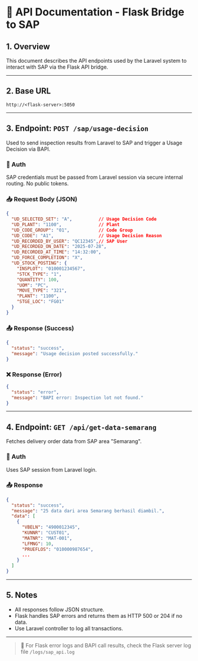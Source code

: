# 🧾 API Documentation - Flask Bridge to SAP

## 1. Overview
This document describes the API endpoints used by the Laravel system to interact with SAP via the Flask API bridge.

---

## 2. Base URL
```
http://<flask-server>:5050
```

---

## 3. Endpoint: `POST /sap/usage-decision`
Used to send inspection results from Laravel to SAP and trigger a Usage Decision via BAPI.

### 🔐 Auth
SAP credentials must be passed from Laravel session via secure internal routing. No public tokens.

### 📥 Request Body (JSON)
```json
{
  "UD_SELECTED_SET": "A",          // Usage Decision Code
  "UD_PLANT": "1100",              // Plant
  "UD_CODE_GROUP": "01",           // Code Group
  "UD_CODE": "A1",                 // Usage Decision Reason
  "UD_RECORDED_BY_USER": "QC12345",// SAP User
  "UD_RECORDED_ON_DATE": "2025-07-28",
  "UD_RECORDED_AT_TIME": "14:32:00",
  "UD_FORCE_COMPLETION": "X",
  "UD_STOCK_POSTING": {
    "INSPLOT": "010001234567",
    "STCK_TYPE": "1",
    "QUANTITY": 100,
    "UOM": "PC",
    "MOVE_TYPE": "321",
    "PLANT": "1100",
    "STGE_LOC": "FG01"
  }
}
```

### 📤 Response (Success)
```json
{
  "status": "success",
  "message": "Usage decision posted successfully."
}
```

### ❌ Response (Error)
```json
{
  "status": "error",
  "message": "BAPI error: Inspection lot not found."
}
```

---

## 4. Endpoint: `GET /api/get-data-semarang`
Fetches delivery order data from SAP area "Semarang".

### 🔐 Auth
Uses SAP session from Laravel login.

### 📤 Response
```json
{
  "status": "success",
  "message": "25 data dari area Semarang berhasil diambil.",
  "data": [
    {
      "VBELN": "4900012345",
      "KUNNR": "CUST01",
      "MATNR": "MAT-001",
      "LFMNG": 10,
      "PRUEFLOS": "010000987654",
      ...
    }
  ]
}
```

---

## 5. Notes
- All responses follow JSON structure.
- Flask handles SAP errors and returns them as HTTP 500 or 204 if no data.
- Use Laravel controller to log all transactions.

---

> 🧠 For Flask error logs and BAPI call results, check the Flask server log file `/logs/sap_api.log`

